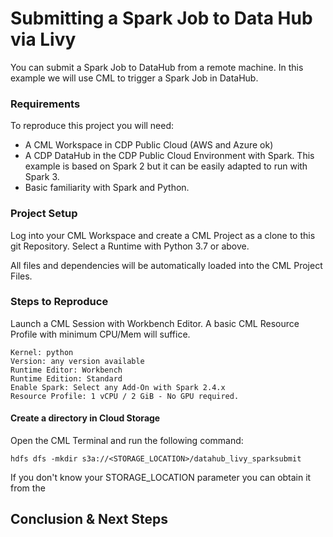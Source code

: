 # Submitting a Spark Job to Data Hub via Livy

You can submit a Spark Job to DataHub from a remote machine. In this example we will use CML to trigger a Spark Job in DataHub.

### Requirements

To reproduce this project you will need:
* A CML Workspace in CDP Public Cloud (AWS and Azure ok)
* A CDP DataHub in the CDP Public Cloud Environment with Spark. This example is based on Spark 2 but it can be easily adapted to run with Spark 3.
* Basic familiarity with Spark and Python.

### Project Setup

Log into your CML Workspace and create a CML Project as a clone to this git Repository. Select a Runtime with Python 3.7 or above.

All files and dependencies will be automatically loaded into the CML Project Files.

### Steps to Reproduce

Launch a CML Session with Workbench Editor. A basic CML Resource Profile with minimum CPU/Mem will suffice.

```
Kernel: python
Version: any version available
Runtime Editor: Workbench
Runtime Edition: Standard
Enable Spark: Select any Add-On with Spark 2.4.x
Resource Profile: 1 vCPU / 2 GiB - No GPU required.
```

#### Create a directory in Cloud Storage

Open the CML Terminal and run the following command:

```hdfs dfs -mkdir s3a://<STORAGE_LOCATION>/datahub_livy_sparksubmit```

If you don't know your STORAGE_LOCATION parameter you can obtain it from the  



## Conclusion & Next Steps
